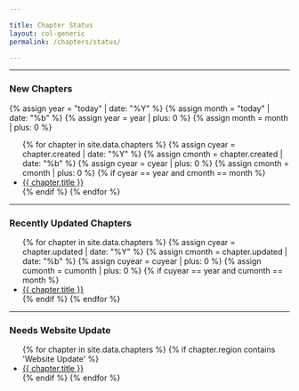 ```yaml
---

title: Chapter Status
layout: col-generic
permalink: /chapters/status/

---
```


----
### New Chapters
{% assign year = "today" | date: "%Y" %}
{% assign month = "today" | date: "%b" %}
{% assign year = year | plus: 0 %}
{% assign month = month | plus: 0 %}

<ul>
{% for chapter in site.data.chapters %}
    {% assign cyear = chapter.created | date: "%Y" %}
    {% assign cmonth = chapter.created | date: "%b" %}
    {% assign cyear = cyear | plus: 0 %}
    {% assign cmonth = cmonth | plus: 0 %}
    {% if cyear == year and cmonth == month %} 
        <li><a href='{{ chapter.url }}'>{{ chapter.title }}</a></li>
    {% endif %}
{% endfor %}
</ul>

----
### Recently Updated Chapters
<ul>
{% for chapter in site.data.chapters %}
    {% assign cyear = chapter.updated | date: "%Y" %}
    {% assign cmonth = chapter.updated | date: "%b" %}
    {% assign cuyear = cuyear | plus: 0 %}
    {% assign cumonth = cumonth | plus: 0 %}
    {% if cuyear == year and cumonth == month %} 
        <li><a href='{{ chapter.url }}'>{{ chapter.title }}</a></li>
    {% endif %}
{% endfor %}
</ul>

----
### Needs Website Update
<ul>
{% for chapter in site.data.chapters %}
    {% if chapter.region contains 'Website Update' %} 
        <li><a href='{{ chapter.url }}'>{{ chapter.title }}</a></li>
    {% endif %}
{% endfor %}
</ul>
